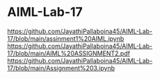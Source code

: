 # AIML-Lab-17
https://github.com/JayathiPallaboina45/AIML-Lab-17/blob/main/assinment1%20AIML.ipynb
https://github.com/JayathiPallaboina45/AIML-Lab-17/blob/main/AIML%20ASSIGNMENT2.pdf
https://github.com/JayathiPallaboina45/AIML-Lab-17/blob/main/Assignment%203.ipynb
